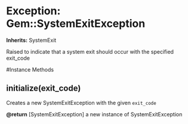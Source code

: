 # Exception: Gem::SystemExitException
**Inherits:** SystemExit
    

Raised to indicate that a system exit should occur with the specified
exit_code



#Instance Methods
## initialize(exit_code) [](#method-i-initialize)
Creates a new SystemExitException with the given `exit_code`

**@return** [SystemExitException] a new instance of SystemExitException

